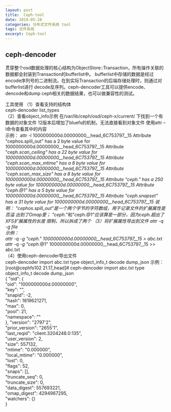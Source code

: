 ```yaml
---
layout: post
title:  Ceph-tool
date: 2019-05-28
categories: 分布式文件系统 tool
tags: 文件系统
excerpt: Ceph-tool
---
```



ceph-dencoder
------
贯穿整个osd数据处理的核心结构为ObjectStore::Transaction，所有操作关联的数据都会封装到Transaction的bufferlist中。
bufferlist中存储的数据是经过encode序列号的二进制流。在到实际Transaction的后端存储处理时，则通过对bufferlist进行
decode反序列。ceph-dencoder工具可以提供encode、dencode和dump ceph相关的数据结果，也可以做兼容性的测试。

工具使用
（1）查看支持的结构体     
     ceph-dencoder list_types    
（2）查看object_info示例
     在/var/lib/ceph/osd/ceph-x/current/ 下找到一个有数据的对象文件  12版本后增加了bluefs的机制，无法直接看到对象文件
     使用attr –l命令查看其中的内容       
     示例：
     attr -l 1000000000d.00000000__head_6C753797__15
     Attribute "cephos.spill_out" has a 2 byte value for 1000000000d.00000000__head_6C753797__15
     Attribute "ceph._scan_ceiling" has a 22 byte value for 1000000000d.00000000__head_6C753797__15
     Attribute "ceph._scan_max_mtime" has a 8 byte value for 1000000000d.00000000__head_6C753797__15
     Attribute "ceph._scan_max_size" has a 8 byte value for 1000000000d.00000000__head_6C753797__15
     Attribute "ceph._" has a 250 byte value for 1000000000d.00000000__head_6C753797__15
     Attribute "ceph._@1" has a 5 byte value for 1000000000d.00000000__head_6C753797__15
     Attribute "ceph.snapset" has a 31 byte value for 1000000000d.00000000__head_6C753797__15
         说明：
     "cephos.spill_out"是一个两个字节的字符数组，用于记录文件的扩展属性是否溢
      出到了Omap里；
     "ceph._"和"ceph._@1"应该算是一部分，因为ceph._超出了XFS扩展属性的长度
      限制，所以拆成了两个
 （3）将扩展属性导出到文件
      attr -q -g file     
      示例：     
      attr -q -g "ceph._" 1000000000d.00000000__head_6C753797__15 > abc.txt    
      attr -q -g "ceph._@1" 1000000000d.00000000__head_6C753797__15 >> abc.txt    
 （4）使用ceph-dencoder导出文件    
      ceph-dencoder import abc.txt type object_info_t decode dump_json
      示例：    
      [root@cephfs102 21.17_head]# ceph-dencoder import abc.txt type object_info_t decode dump_json      
      {
          "oid": {        
          "oid": "1000000000d.00000000",          
          "key": "",         
          "snapid": -2,         
          "hash": 1819621271,         
          "max": 0,         
          "pool": 21,        
          "namespace": ""        
       },
       "version": "2797'2",       
       "prior_version": "2655'1",        
       "last_reqid": "client.3204248.0:135",         
       "user_version": 2,         
       "size": 557132,         
       "mtime": "0.000000",          
       "local_mtime": "0.000000",          
       "lost": 0,         
       "flags": 52,         
       "snaps": [],        
       "truncate_seq": 0,       
       "truncate_size": 0,       
       "data_digest": 557693221,       
       "omap_digest": 4294967295,         
       "watchers": {}       
       }     





